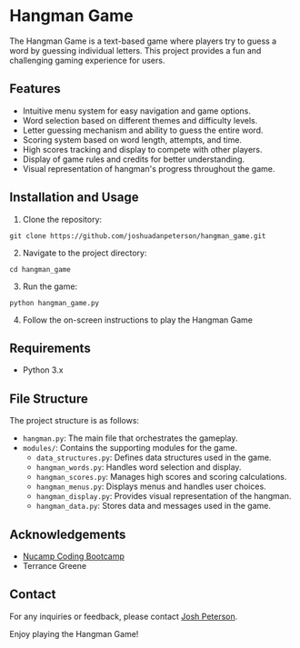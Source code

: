 # Hangman Game

The Hangman Game is a text-based game where players try to guess a word by guessing individual letters. This project provides a fun and challenging gaming experience for users.

## Features

- Intuitive menu system for easy navigation and game options.
- Word selection based on different themes and difficulty levels.
- Letter guessing mechanism and ability to guess the entire word.
- Scoring system based on word length, attempts, and time.
- High scores tracking and display to compete with other players.
- Display of game rules and credits for better understanding.
- Visual representation of hangman's progress throughout the game.

## Installation and Usage

1. Clone the repository:

```shell
git clone https://github.com/joshuadanpeterson/hangman_game.git
```

2. Navigate to the project directory:

```shell
cd hangman_game
```

3. Run the game:

```shell
python hangman_game.py
```

4. Follow the on-screen instructions to play the Hangman Game

## Requirements
- Python 3.x

## File Structure
The project structure is as follows:

- `hangman.py`: The main file that orchestrates the gameplay.
- `modules/`: Contains the supporting modules for the game.
  - `data_structures.py`: Defines data structures used in the game.
  - `hangman_words.py`: Handles word selection and display.
  - `hangman_scores.py`: Manages high scores and scoring calculations.
  - `hangman_menus.py`: Displays menus and handles user choices.
  - `hangman_display.py`: Provides visual representation of the hangman.
  - `hangman_data.py`: Stores data and messages used in the game.


## Acknowledgements
- [Nucamp Coding Bootcamp](https://www.nucamp.co/)
- Terrance Greene

## Contact
For any inquiries or feedback, please contact [Josh Peterson](mailto:joshuadanpeterson@gmail.com).

Enjoy playing the Hangman Game!